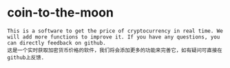 # coin-to-the-moon

    This is a software to get the price of cryptocurrency in real time. We will add more functions to improve it. If you have any questions, you can directly feedback on github.    
    这是一个实时获取加密货币价格的软件，我们将会添加更多的功能来完善它，如有疑问可直接在github上反馈.    
